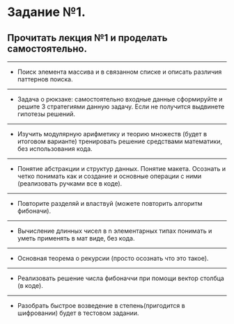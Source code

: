 # Задание №1.

## Прочитать лекция №1 и проделать самостоятельно.
---
- Поиск элемента массива и в связанном списке и описать различия паттернов поиска.
---
- Задача о рюкзаке: самостоятельно входные данные сформируйте и решите 3 стратегиями данную задачу. Если не получится выдвинете гипотезы решений.
---
- Изучить модулярную арифметику и теорию множеств (будет в итоговом варианте) тренировать решение средствами математики, без использования кода.
---
- Понятие абстракции и структур данных. Понятие макета. Осознать и четко понимать как и создание и основные операции с ними (реализовать ручками все в коде).
---
- Повторите разделяй и властвуй (можете повторить алгоритм фибоначи).
---
- Вычисление длинных чисел в n элементарных типах понимать и уметь применять в мат виде, без кода.
---
- Основная теорема о рекурсии (просто осознать что это такое).
---
- Реализовать решение числа фибоначчи при помощи вектор столбца (в коде).
---
- Разобрать быстрое возведение в степень(пригодится в шифровании) будет в тестовом задании.
